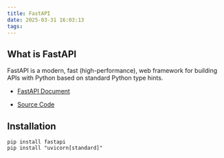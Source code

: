 ```yaml
---
title: FastAPI
date: 2025-03-31 16:03:13
tags:
---
```

## What is FastAPI
FastAPI is a modern, fast (high-performance), web framework for building APIs with Python based on standard Python type hints.

- [FastAPI Document][1]
- [Source Code][2]

  [1]: https://fastapi.tiangolo.com
  [2]: https://github.com/fastapi/fastapi

## Installation
```
pip install fastapi
pip install "uvicorn[standard]"
```

